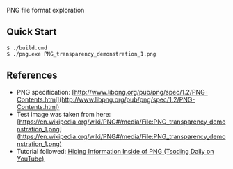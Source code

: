 PNG file format exploration

## Quick Start

```console
$ ./build.cmd
$ ./png.exe PNG_transparency_demonstration_1.png
```

## References
- PNG specification: [http://www.libpng.org/pub/png/spec/1.2/PNG-Contents.html](http://www.libpng.org/pub/png/spec/1.2/PNG-Contents.html)
- Test image was taken from here: [https://en.wikipedia.org/wiki/PNG#/media/File:PNG_transparency_demonstration_1.png](https://en.wikipedia.org/wiki/PNG#/media/File:PNG_transparency_demonstration_1.png)
- Tutorial followed: [Hiding Information Inside of PNG (Tsoding Daily on YouTube)](https://youtu.be/M9ZwuIv3xz8?si=yYaKZSNAGjfKYPQm)